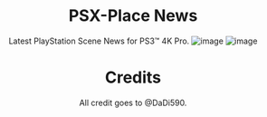 <div align="center">

# PSX-Place News
Latest PlayStation Scene News for PS3™ 4K Pro.
![image](https://user-images.githubusercontent.com/74815634/159657221-483dac9c-caf0-466f-8501-42d07b95177f.png)
![image](https://user-images.githubusercontent.com/74815634/159655554-af371f45-c253-469b-8f61-9ecc9d0347ee.png)

# Credits
All credit goes to @DaDi590.

</div>
